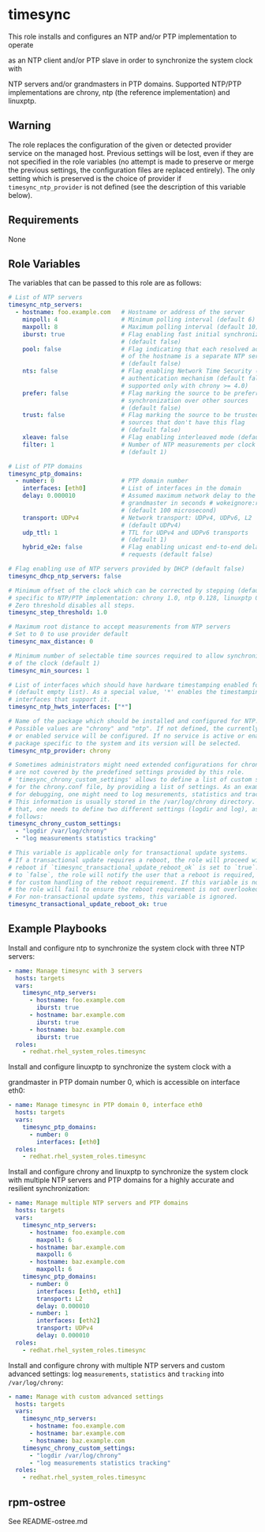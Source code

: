 # timesync


This role installs and configures an NTP and/or PTP implementation to operate
<!--- wokeignore:rule=slave -->
as an NTP client and/or PTP slave in order to synchronize the system clock with
<!--- wokeignore:rule=master -->
NTP servers and/or grandmasters in PTP domains. Supported NTP/PTP
implementations are chrony, ntp (the reference implementation) and linuxptp.

## Warning

The role replaces the configuration of the given or detected provider
service on the managed host. Previous settings will be lost, even if
they are not specified in the role variables (no attempt is made to
preserve or merge the previous settings, the configuration files are
replaced entirely). The only setting which is preserved is the choice
of provider if `timesync_ntp_provider` is not defined (see the
description of this variable below).

## Requirements

None

## Role Variables

The variables that can be passed to this role are as follows:

```yaml
# List of NTP servers
timesync_ntp_servers:
  - hostname: foo.example.com   # Hostname or address of the server
    minpoll: 4                  # Minimum polling interval (default 6)
    maxpoll: 8                  # Maximum polling interval (default 10)
    iburst: true                # Flag enabling fast initial synchronization
                                # (default false)
    pool: false                 # Flag indicating that each resolved address
                                # of the hostname is a separate NTP server
                                # (default false)
    nts: false                  # Flag enabling Network Time Security (NTS)
                                # authentication mechanism (default false,
                                # supported only with chrony >= 4.0)
    prefer: false               # Flag marking the source to be preferred for
                                # synchronization over other sources
                                # (default false)
    trust: false                # Flag marking the source to be trusted over
                                # sources that don't have this flag
                                # (default false)
    xleave: false               # Flag enabling interleaved mode (default false)
    filter: 1                   # Number of NTP measurements per clock update
                                # (default 1)

# List of PTP domains
timesync_ptp_domains:
  - number: 0                   # PTP domain number
    interfaces: [eth0]          # List of interfaces in the domain
    delay: 0.000010             # Assumed maximum network delay to the
                                # grandmaster in seconds # wokeignore:rule=master
                                # (default 100 microsecond)
    transport: UDPv4            # Network transport: UDPv4, UDPv6, L2
                                # (default UDPv4)
    udp_ttl: 1                  # TTL for UDPv4 and UDPv6 transports
                                # (default 1)
    hybrid_e2e: false           # Flag enabling unicast end-to-end delay
                                # requests (default false)

# Flag enabling use of NTP servers provided by DHCP (default false)
timesync_dhcp_ntp_servers: false

# Minimum offset of the clock which can be corrected by stepping (default is
# specific to NTP/PTP implementation: chrony 1.0, ntp 0.128, linuxptp 0.00002).
# Zero threshold disables all steps.
timesync_step_threshold: 1.0

# Maximum root distance to accept measurements from NTP servers
# Set to 0 to use provider default
timesync_max_distance: 0

# Minimum number of selectable time sources required to allow synchronization
# of the clock (default 1)
timesync_min_sources: 1

# List of interfaces which should have hardware timestamping enabled for NTP
# (default empty list). As a special value, '*' enables the timestamping on all
# interfaces that support it.
timesync_ntp_hwts_interfaces: ["*"]

# Name of the package which should be installed and configured for NTP.
# Possible values are "chrony" and "ntp". If not defined, the currently active
# or enabled service will be configured. If no service is active or enabled, a
# package specific to the system and its version will be selected.
timesync_ntp_provider: chrony

# Sometimes administrators might need extended configurations for chrony which
# are not covered by the predefined settings provided by this role.
# 'timesync_chrony_custom_settings' allows to define a list of custom settings
# for the chrony.conf file, by providing a list of settings. As an example,
# for debugging, one might need to log mesurements, statistics and tracking.
# This information is usually stored in the /var/log/chrony directory. For
# that, one needs to define two different settings (logdir and log), as
# follows:
timesync_chrony_custom_settings:
  - "logdir /var/log/chrony"
  - "log measurements statistics tracking"

# This variable is applicable only for transactional update systems.
# If a transactional update requires a reboot, the role will proceed with the
# reboot if `timesync_transactional_update_reboot_ok` is set to `true`. If set
# to `false`, the role will notify the user that a reboot is required, allowing
# for custom handling of the reboot requirement. If this variable is not set,
# the role will fail to ensure the reboot requirement is not overlooked.
# For non-transactional update systems, this variable is ignored.
timesync_transactional_update_reboot_ok: true
```

## Example Playbooks

Install and configure ntp to synchronize the system clock with three NTP servers:

```yaml
- name: Manage timesync with 3 servers
  hosts: targets
  vars:
    timesync_ntp_servers:
      - hostname: foo.example.com
        iburst: true
      - hostname: bar.example.com
        iburst: true
      - hostname: baz.example.com
        iburst: true
  roles:
    - redhat.rhel_system_roles.timesync
```

Install and configure linuxptp to synchronize the system clock with a
<!--- wokeignore:rule=master -->
grandmaster in PTP domain number 0, which is accessible on interface eth0:

```yaml
- name: Manage timesync in PTP domain 0, interface eth0
  hosts: targets
  vars:
    timesync_ptp_domains:
      - number: 0
        interfaces: [eth0]
  roles:
    - redhat.rhel_system_roles.timesync
```

Install and configure chrony and linuxptp to synchronize the system clock with
multiple NTP servers and PTP domains for a highly accurate and resilient
synchronization:

```yaml
- name: Manage multiple NTP servers and PTP domains
  hosts: targets
  vars:
    timesync_ntp_servers:
      - hostname: foo.example.com
        maxpoll: 6
      - hostname: bar.example.com
        maxpoll: 6
      - hostname: baz.example.com
        maxpoll: 6
    timesync_ptp_domains:
      - number: 0
        interfaces: [eth0, eth1]
        transport: L2
        delay: 0.000010
      - number: 1
        interfaces: [eth2]
        transport: UDPv4
        delay: 0.000010
  roles:
    - redhat.rhel_system_roles.timesync
```

Install and configure chrony with multiple NTP servers and custom advanced
settings: log `measurements`, `statistics` and `tracking`
into `/var/log/chrony`:

```yaml
- name: Manage with custom advanced settings
  hosts: targets
  vars:
    timesync_ntp_servers:
      - hostname: foo.example.com
      - hostname: bar.example.com
      - hostname: baz.example.com
    timesync_chrony_custom_settings:
      - "logdir /var/log/chrony"
      - "log measurements statistics tracking"
  roles:
    - redhat.rhel_system_roles.timesync
```

## rpm-ostree

See README-ostree.md
